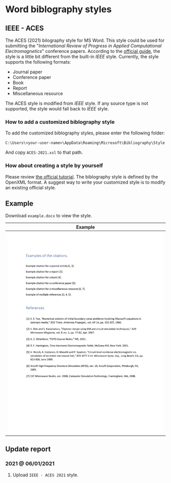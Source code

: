 # Word biblography styles

## IEEE - ACES

The ACES (2021) bilography style for MS Word. This style could be used for submitting the "*International Review of Progress in Applied Computational Electromagnetics*" conference papers. According to the [official guide](aces-guide), the style is a little bit different from the built-in *IEEE* style. Currently, the style supports the following formats:

* Journal paper
* Conference paper
* Book
* Report
* Miscellaneous resource

The ACES style is modified from *IEEE* style. If any source type is not supported, the style would fall back to *IEEE* style.

### How to add a customized biblography style

To add the customized biblography styles, please enter the following folder:

```batch
C:\Users\<your-user-name>\AppData\Roaming\Microsoft\Bibliography\Style
```

And copy `ACES-2021.xsl` to that path.

### How about creating a style by yourself

Please review [the official tutorial][ms-style]. The biblography style is defined by the OpenXML format. A suggest way to write your customized style is to modify an existing official style.

## Example

Download `example.docx` to view the style.

| Example |
| ----- |
| <img src="./display/fig-aces.png" width="500px"> |

## Update report

### 2021 @ 06/01/2021

1. Upload `IEEE - ACES 2021` style.

[aces-guide]:https://aces-society.org/journal_template.php "ACES Journal Template"
[ms-style]:https://docs.microsoft.com/en-us/office/vba/word/concepts/objects-properties-methods/create-custom-bibliography-styles "Create Custom Bibliography Styles"
